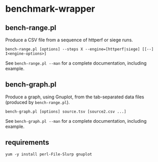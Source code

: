 benchmark-wrapper
=================

## bench-range.pl

Produce a CSV file from a sequence of httperf or siege runs.

`bench-range.pl [options] --steps X --engine=[httperf|siege] [[--] I<engine-options>]`

See `bench-range.pl --man` for a complete documentation, including example.

## bench-graph.pl

Produce a graph, using Gnuplot, from the tab-separated data files (produced by `bench-range.pl`).

`bench-graph.pl [options] source.tsv [source2.csv ...]`

See `bench-graph.pl --man` for a complete documentation, including example.

## requirements

    yum -y install perl-File-Slurp gnuplot
